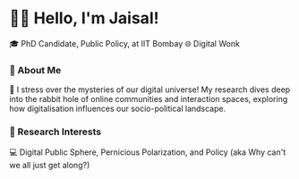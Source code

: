 # 👋🏽 Hello, I'm Jaisal!
🎓 PhD Candidate, Public Policy, at IIT Bombay 🌐 Digital Wonk
### 🥸 About Me
🧠 I stress over the mysteries of our digital universe! My research dives deep into the rabbit hole of online communities and interaction spaces, exploring how digitalisation influences our socio-political landscape.
### 📜 Research Interests
💻 Digital Public Sphere, Pernicious Polarization,  and Policy (aka Why can't we all just get along?)
